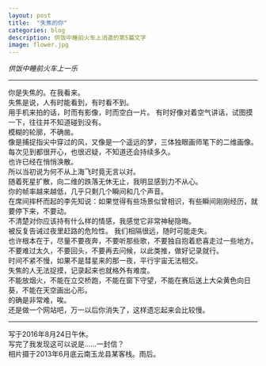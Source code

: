 ```yaml
---
layout: post
title:  "失焦的你"
categories: blog
description: 供饭中睡前火车上消遣的第5篇文字
image: flower.jpg
---
```


 
 *供饭中睡前火车上一乐*
 


--- 


你是失焦的。在我看来。      
失焦是说，人有时能看到，有时看不到。        
用手机来拍的话，时而有影像，时而空白一片。
有时好像对着空气讲话，试图摸一下，往往并不知道碰到没有。      
模糊的轮廓，不确凿。     
像是捕捉指尖中穿过的风，又像是一个遥远的梦，三体独眼画师笔下的二维画像。      
每次见到都很开心，也很迟疑，不知道还会持续多久。     
也许已经在悄悄涣散。    
所以当初说为何不从上海飞时竟无言以对。       
随着死星扩散，向二维的跌落无休无止，我明显感到力不从心。            
你的帧率越来越低，几乎只剩几个瞬间和几个声音。           
在席间摔杯而起的李先知说：如果觉得有些场景似曾相识，有些瞬间刚刚经历，就要停下来，不要动。         
不清楚对你应该持有什么样的情感，我感觉它非常神秘隐晦。        
被反复告诫过夜里赶路的危险性。 
我们相隔很远，随时可能走失。          
也许根本在于，尽量不要夜奔，不要听那些歌，不要独自抱着悲喜走过一些地方。            
不要难过太久，不要回头，不要再去问候，以此类推，做好记录就行。            
时间不紧不慢，如果不是彗星来的那一夜，平行宇宙无法相交。                      
失焦的人无法捉摸，记录起来也就格外有难度。                     
不能放烟火，不能在立交桥跑，不能在窗下守望，不能在赛后送上大朵黄色向日葵，不能在天空画出心形。              
的确是非常难，唉。             
还是做一个网站吧，万一以后你消失了，这样遗忘起来会比较慢。               





---
写于2016年8月24日午休。          
写完了我发现这可以说是……一封信？       
相片摄于2013年6月底云南玉龙县某客栈。雨后。
